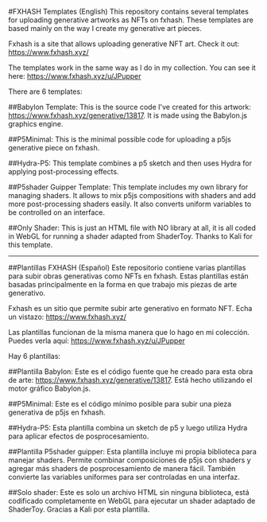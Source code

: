 #FXHASH Templates (English)
This repository contains several templates for uploading generative artworks as NFTs on fxhash. These templates are based mainly on the way I create my generative art pieces.

Fxhash is a site that allows uploading generative NFT art. Check it out: https://www.fxhash.xyz/

The templates work in the same way as I do in my collection. You can see it here: https://www.fxhash.xyz/u/JPupper

There are 6 templates:

##Babylon Template:
This is the source code I've created for this artwork: https://www.fxhash.xyz/generative/13817. It is made using the Babylon.js graphics engine.

##P5Minimal:
This is the minimal possible code for uploading a p5js generative piece on fxhash.

##Hydra-P5:
This template combines a p5 sketch and then uses Hydra for applying post-processing effects.

##P5shader Guipper Template:
This template includes my own library for managing shaders. It allows to mix p5js compositions with shaders and add more post-processing shaders easily. It also converts uniform variables to be controlled on an interface.

##Only Shader:
This is just an HTML file with NO library at all, it is all coded in WebGL for running a shader adapted from ShaderToy. Thanks to Kali for this template.


-------------------------------------------------------------------------------------------------------------------------------------------------------------------------------------------------------------------------

##Plantillas FXHASH (Español)
Este repositorio contiene varias plantillas para subir obras generativas como NFTs en fxhash. Estas plantillas están basadas principalmente en la forma en que trabajo mis piezas de arte generativo.

Fxhash es un sitio que permite subir arte generativo en formato NFT. Echa un vistazo: https://www.fxhash.xyz/

Las plantillas funcionan de la misma manera que lo hago en mi colección. Puedes verla aquí: https://www.fxhash.xyz/u/JPupper

Hay 6 plantillas:

##Plantilla Babylon:
Este es el código fuente que he creado para esta obra de arte: https://www.fxhash.xyz/generative/13817. Está hecho utilizando el motor gráfico Babylon.js.

##P5Minimal:
Este es el código mínimo posible para subir una pieza generativa de p5js en fxhash.

##Hydra-P5:
Esta plantilla combina un sketch de p5 y luego utiliza Hydra para aplicar efectos de posprocesamiento.

##Plantilla P5shader guipper:
Esta plantilla incluye mi propia biblioteca para manejar shaders. Permite combinar composiciones de p5js con shaders y agregar más shaders de posprocesamiento de manera fácil. También convierte las variables uniformes para ser controladas en una interfaz.

##Solo shader:
Este es solo un archivo HTML sin ninguna biblioteca, está codificado completamente en WebGL para ejecutar un shader adaptado de ShaderToy. Gracias a Kali por esta plantilla.
